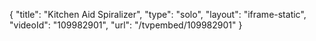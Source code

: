 {
    "title": "Kitchen Aid Spiralizer",
    "type": "solo",
    "layout": "iframe-static",
    "videoId": "109982901",
    "url": "\/tvpembed\/109982901"
}